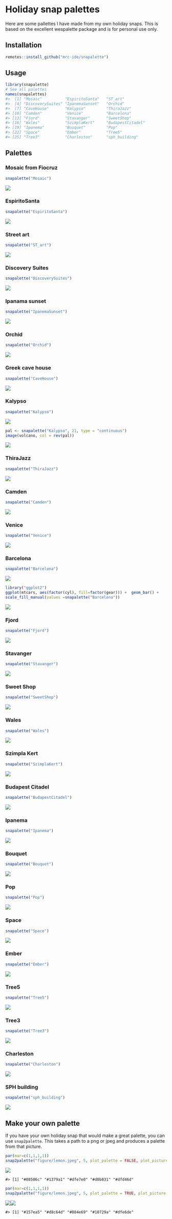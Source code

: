 Holiday snap palettes
=====================

Here are some pallettes I have made from my own holiday snaps. This is
based on the excellent wespalette package and is for personal use only.

Installation
------------

``` r
remotes::install_github("mrc-ide/snapalette")
```

Usage
-----

``` r
library(snapalette)
# See all palettes
names(snapalettes)
#>  [1] "Mosaic"          "EspiritoSanta"   "ST_art"         
#>  [4] "DiscoverySuites" "IpanemaSunset"   "Orchid"         
#>  [7] "CaveHouse"       "Kalypso"         "ThiraJazz"      
#> [10] "Camden"          "Venice"          "Barcelona"      
#> [13] "Fjord"           "Stavanger"       "SweetShop"      
#> [16] "Wales"           "SzimplaKert"     "BudapestCitadel"
#> [19] "Ipanema"         "Bouquet"         "Pop"            
#> [22] "Space"           "Ember"           "Tree5"          
#> [25] "Tree3"           "Charleston"      "sph_building"
```

Palettes
--------

### Mosaic from Fiocruz

``` r
snapalette("Mosaic")
```

![](figure/mosaic-1.png)

### EspiritoSanta

``` r
snapalette("EspiritoSanta")
```

![](figure/espirito-1.png)

### Street art

``` r
snapalette("ST_art")
```

![](figure/royal-1.png)

### Discovery Suites

``` r
snapalette("DiscoverySuites")
```

![](figure/discovery-1.png)

### Ipanama sunset

``` r
snapalette("IpanemaSunset")
```

![](figure/sunset-1.png)

### Orchid

``` r
snapalette("Orchid")
```

![](figure/orchid-1.png)

### Greek cave house

``` r
snapalette("CaveHouse")
```

![](figure/Cave-1.png)

### Kalypso

``` r
snapalette("Kalypso")
```

![](figure/Kalypso-1.png)

``` r
pal <- snapalette("Kalypso", 21, type = "continuous")
image(volcano, col = rev(pal))
```

![](figure/volcano-1.png)

### ThiraJazz

``` r
snapalette("ThiraJazz")
```

![](figure/jazz-1.png)

### Camden

``` r
snapalette("Camden")
```

![](figure/Camden-1.png)

### Venice

``` r
snapalette("Venice")
```

![](figure/venice-1.png)

### Barcelona

``` r
snapalette("Barcelona")
```

![](figure/Barcelona-1.png)

``` r
library("ggplot2")
ggplot(mtcars, aes(factor(cyl), fill=factor(gear))) +  geom_bar() +
scale_fill_manual(values =snapalette("Barcelona"))
```

![](figure/ggplot-1.png)

### Fjord

``` r
snapalette("Fjord")
```

![](figure/fjord-1.png)

### Stavanger

``` r
snapalette("Stavanger")
```

![](figure/stavanger-1.png)

### Sweet Shop

``` r
snapalette("SweetShop")
```

![](figure/sweetshop-1.png)

### Wales

``` r
snapalette("Wales")
```

![](figure/wales-1.png)

### Szimpla Kert

``` r
snapalette("SzimplaKert")
```

![](figure/szimpla-1.png)

### Budapest Citadel

``` r
snapalette("BudapestCitadel")
```

![](figure/citadel-1.png)

### Ipanema

``` r
snapalette("Ipanema")
```

![](figure/ipanema-1.png)

### Bouquet

``` r
snapalette("Bouquet")
```

![](figure/bouquet-1.png)

### Pop

``` r
snapalette("Pop")
```

![](figure/pop-1.png)

### Space

``` r
snapalette("Space")
```

![](figure/space-1.png)

### Ember

``` r
snapalette("Ember")
```

![](figure/ember-1.png)

### Tree5

``` r
snapalette("Tree5")
```

![](figure/tree5-1.png)

### Tree3

``` r
snapalette("Tree3")
```

![](figure/tree3-1.png)

### Charleston

``` r
snapalette("Charleston")
```

![](figure/charleston-1.png)

### SPH building

``` r
snapalette("sph_building")
```

![](figure/sph_building.png)

Make your own palette
---------------------

If you have your own holiday snap that would make a great palette, you
can use `snap2palette`. This takes a path to a png or jpeg and produces
a palette from that picture.

``` r
par(mar=c(1,1,1,1))
snap2palette("figure/lemon.jpeg", 5, plot_palette = FALSE, plot_picture = TRUE)
```

![](figure/lemon-1.png)

    #> [1] "#08506c" "#1379a1" "#dfe7e0" "#d0b831" "#dfd46d"

``` r
par(mar=c(1,1,1,1))
snap2palette("figure/lemon.jpeg", 5, plot_palette = TRUE, plot_picture = FALSE)
```

![](figure/lemonpalette-1.png)![](figure/lemonpalette-2.png)

    #> [1] "#157ea5" "#d8c64d" "#084e69" "#10729a" "#dfe6de"
